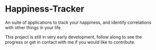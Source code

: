 # Happiness-Tracker
An suite of applications to track your happiness, and identify correlations with other things in your life

This project is still in very early development, follow along to see the progress or get in contact with me if you would like to contribute.
